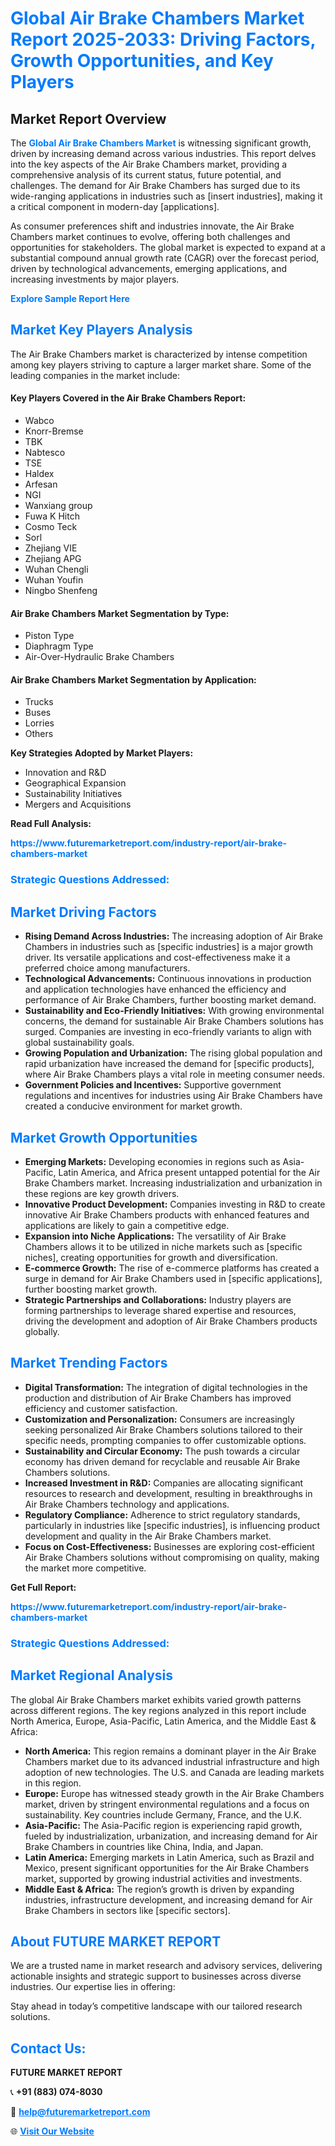 <h1 style="color: #007BFF;">Global Air Brake Chambers Market Report 2025-2033: Driving Factors, Growth Opportunities, and Key Players</h1>

<section id="overview">
<h2>Market Report Overview</h2>
<p>The <a href="https://www.futuremarketreport.com/industry-report/air-brake-chambers-market" style="color: #007BFF; text-decoration: none;"><strong>Global Air Brake Chambers Market</strong></a> is witnessing significant growth, driven by increasing demand across various industries. This report delves into the key aspects of the Air Brake Chambers market, providing a comprehensive analysis of its current status, future potential, and challenges. The demand for Air Brake Chambers has surged due to its wide-ranging applications in industries such as [insert industries], making it a critical component in modern-day [applications].</p>
<p>As consumer preferences shift and industries innovate, the Air Brake Chambers market continues to evolve, offering both challenges and opportunities for stakeholders. The global market is expected to expand at a substantial compound annual growth rate (CAGR) over the forecast period, driven by technological advancements, emerging applications, and increasing investments by major players.</p>
</section>

<section id="overview">
<p><a href="https://www.futuremarketreport.com/request-sample/reportId=91172" style="color: #007BFF; text-decoration: none;"><strong>Explore Sample Report Here</strong></a></p>
</section>

<section id="key-players">
<h2 style="color: #007BFF;">Market Key Players Analysis</h2>
<p>The Air Brake Chambers market is characterized by intense competition among key players striving to capture a larger market share. Some of the leading companies in the market include:</p>
<h4>Key Players Covered in the Air Brake Chambers Report:</h4>
<ul><li>Wabco</li><li>Knorr-Bremse</li><li>TBK</li><li>Nabtesco</li><li>TSE</li><li>Haldex</li><li>Arfesan</li><li>NGI</li><li>Wanxiang group</li><li>Fuwa K Hitch</li><li>Cosmo Teck</li><li>Sorl</li><li>Zhejiang VIE</li><li>Zhejiang APG</li><li>Wuhan Chengli</li><li>Wuhan Youfin</li><li>Ningbo Shenfeng</li></ul>
<h4>Air Brake Chambers Market Segmentation by Type:</h4>
<ul><li>Piston Type</li><li>Diaphragm Type</li><li>Air-Over-Hydraulic Brake Chambers</li></ul>

<h4>Air Brake Chambers Market Segmentation by Application:</h4>
<ul><li>Trucks</li><li>Buses</li><li>Lorries</li><li>Others</li></ul>
<p><strong>Key Strategies Adopted by Market Players:</strong></p>
<ul>
<li>Innovation and R&D</li>
<li>Geographical Expansion</li>
<li>Sustainability Initiatives</li>
<li>Mergers and Acquisitions</li>
</ul>
</section>

<section>
<p><strong>Read Full Analysis: </strong></p><a href="https://www.futuremarketreport.com/industry-report/air-brake-chambers-market" style="color: #007BFF; text-decoration: none;"><strong>https://www.futuremarketreport.com/industry-report/air-brake-chambers-market</strong></a>
<h3 style="color: #007BFF;">Strategic Questions Addressed:</h3>
</section>

<section id="driving-factors">
<h2 style="color: #007BFF;">Market Driving Factors</h2>
<ul>
<li><strong>Rising Demand Across Industries:</strong> The increasing adoption of Air Brake Chambers in industries such as [specific industries] is a major growth driver. Its versatile applications and cost-effectiveness make it a preferred choice among manufacturers.</li>
<li><strong>Technological Advancements:</strong> Continuous innovations in production and application technologies have enhanced the efficiency and performance of Air Brake Chambers, further boosting market demand.</li>
<li><strong>Sustainability and Eco-Friendly Initiatives:</strong> With growing environmental concerns, the demand for sustainable Air Brake Chambers solutions has surged. Companies are investing in eco-friendly variants to align with global sustainability goals.</li>
<li><strong>Growing Population and Urbanization:</strong> The rising global population and rapid urbanization have increased the demand for [specific products], where Air Brake Chambers plays a vital role in meeting consumer needs.</li>
<li><strong>Government Policies and Incentives:</strong> Supportive government regulations and incentives for industries using Air Brake Chambers have created a conducive environment for market growth.</li>
</ul>
</section>

<section id="growth-opportunities">
<h2 style="color: #007BFF;">Market Growth Opportunities</h2>
<ul>
<li><strong>Emerging Markets:</strong> Developing economies in regions such as Asia-Pacific, Latin America, and Africa present untapped potential for the Air Brake Chambers market. Increasing industrialization and urbanization in these regions are key growth drivers.</li>
<li><strong>Innovative Product Development:</strong> Companies investing in R&D to create innovative Air Brake Chambers products with enhanced features and applications are likely to gain a competitive edge.</li>
<li><strong>Expansion into Niche Applications:</strong> The versatility of Air Brake Chambers allows it to be utilized in niche markets such as [specific niches], creating opportunities for growth and diversification.</li>
<li><strong>E-commerce Growth:</strong> The rise of e-commerce platforms has created a surge in demand for Air Brake Chambers used in [specific applications], further boosting market growth.</li>
<li><strong>Strategic Partnerships and Collaborations:</strong> Industry players are forming partnerships to leverage shared expertise and resources, driving the development and adoption of Air Brake Chambers products globally.</li>
</ul>
</section>

<section id="trending-factors">
<h2 style="color: #007BFF;">Market Trending Factors</h2>
<ul>
<li><strong>Digital Transformation:</strong> The integration of digital technologies in the production and distribution of Air Brake Chambers has improved efficiency and customer satisfaction.</li>
<li><strong>Customization and Personalization:</strong> Consumers are increasingly seeking personalized Air Brake Chambers solutions tailored to their specific needs, prompting companies to offer customizable options.</li>
<li><strong>Sustainability and Circular Economy:</strong> The push towards a circular economy has driven demand for recyclable and reusable Air Brake Chambers solutions.</li>
<li><strong>Increased Investment in R&D:</strong> Companies are allocating significant resources to research and development, resulting in breakthroughs in Air Brake Chambers technology and applications.</li>
<li><strong>Regulatory Compliance:</strong> Adherence to strict regulatory standards, particularly in industries like [specific industries], is influencing product development and quality in the Air Brake Chambers market.</li>
<li><strong>Focus on Cost-Effectiveness:</strong> Businesses are exploring cost-efficient Air Brake Chambers solutions without compromising on quality, making the market more competitive.</li>
</ul>
</section>

<section>
<p><strong>Get Full Report: </strong></p><a href="https://www.futuremarketreport.com/industry-report/air-brake-chambers-market" style="color: #007BFF; text-decoration: none;"><strong>https://www.futuremarketreport.com/industry-report/air-brake-chambers-market</strong></a>
<h3 style="color: #007BFF;">Strategic Questions Addressed:</h3>
</section>


<section id="regional-analysis">
<h2 style="color: #007BFF;">Market Regional Analysis</h2>
<p>The global Air Brake Chambers market exhibits varied growth patterns across different regions. The key regions analyzed in this report include North America, Europe, Asia-Pacific, Latin America, and the Middle East & Africa:</p>
<ul>
<li><strong>North America:</strong> This region remains a dominant player in the Air Brake Chambers market due to its advanced industrial infrastructure and high adoption of new technologies. The U.S. and Canada are leading markets in this region.</li>
<li><strong>Europe:</strong> Europe has witnessed steady growth in the Air Brake Chambers market, driven by stringent environmental regulations and a focus on sustainability. Key countries include Germany, France, and the U.K.</li>
<li><strong>Asia-Pacific:</strong> The Asia-Pacific region is experiencing rapid growth, fueled by industrialization, urbanization, and increasing demand for Air Brake Chambers in countries like China, India, and Japan.</li>
<li><strong>Latin America:</strong> Emerging markets in Latin America, such as Brazil and Mexico, present significant opportunities for the Air Brake Chambers market, supported by growing industrial activities and investments.</li>
<li><strong>Middle East & Africa:</strong> The region’s growth is driven by expanding industries, infrastructure development, and increasing demand for Air Brake Chambers in sectors like [specific sectors].</li>
</ul>
</section>

<footer>
<h2 style="color: #007BFF;">About FUTURE MARKET REPORT</h2>
<p>We are a trusted name in market research and advisory services, delivering actionable insights and strategic support to businesses across diverse industries. Our expertise lies in offering:</p>

<p>Stay ahead in today’s competitive landscape with our tailored research solutions.</p>

<h2 style="color: #007BFF;">Contact Us:</h2>
<p><strong>FUTURE MARKET REPORT</strong></p>
<p>📞 <strong>+91 (883) 074-8030</strong></p>
<p>📧 <strong><a href="mailto:help@futuremarketreport.com" style="color: #007BFF;">help@futuremarketreport.com</a></strong></p>
<p>🌐 <strong><a href="https://www.futuremarketreport.com/" style="color: #007BFF;">Visit Our Website</a></strong></p>
</footer>